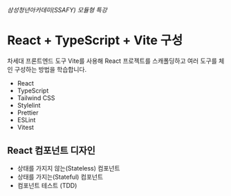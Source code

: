 ###### 삼성청년아카데미(SSAFY) 모듈형 특강

# React + TypeScript + Vite 구성

차세대 프론트엔드 도구 Vite를 사용해 React 프로젝트를 스캐폴딩하고 여러 도구를 체인 구성하는 방법을 학습합니다.

- React
- TypeScript
- Tailwind CSS
- Stylelint
- Prettier
- ESLint
- Vitest

## React 컴포넌트 디자인

- 상태를 가지지 않는(Stateless) 컴포넌트
- 상태를 가지는(Stateful) 컴포넌트
- 컴포넌트 테스트 (TDD)
